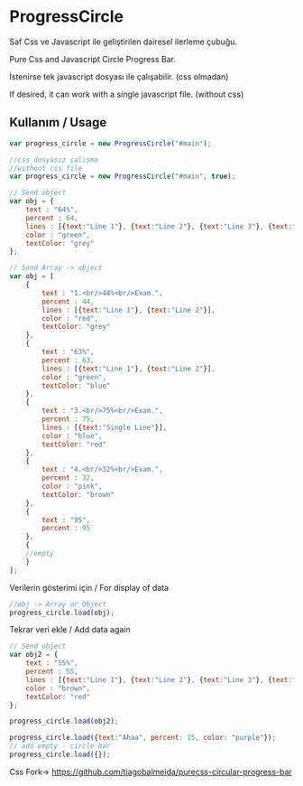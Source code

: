 # ProgressCircle

Saf Css ve Javascript ile geliştirilen dairesel ilerleme çubuğu.

Pure Css and Javascript Circle Progress Bar.

İstenirse tek javascript dosyası ile çalışabilir. (css olmadan)

If desired, it can work with a single javascript file. (without css)

Kullanım / Usage
------
```js
var progress_circle = new ProgressCircle("#main");
```
```js
//css dosyasız çalışma
//without css file
var progress_circle = new ProgressCircle("#main", true);
```
```js
// Send object
var obj = {
	text : "64%",
	percent : 64,
	lines : [{text:"Line 1"}, {text:"Line 2"}, {text:"Line 3"}, {text:"Line 4"}],
	color : "green",
	textColor: "grey"
};
```
```js
// Send Array -> object
var obj = [
	{
		text : "1.<br/>44%<br/>Exam.",
		percent : 44,
		lines : [{text:"Line 1"}, {text:"Line 2"}],
		color : "red",
		textColor: "grey"
	},
	{
		text : "63%",
		percent : 63,
		lines : [{text:"Line 1"}, {text:"Line 2"}],
		color : "green",
		textColor: "blue"
	},
	{
		text : "3.<br/>75%<br/>Exam.",
		percent : 75,
		lines : [{text:"Single Line"}],
		color : "blue",
		textColor: "red"
	},
	{
		text : "4.<br/>32%<br/>Exam.",
		percent : 32,
		color : "pink",
		textColor: "brown"
	},
	{
		text : "95",
		percent : 95
	},
	{
	//empty
	}
];
```
Verilerin gösterimi için / For display of data
```js
//obj -> Array or Object
progress_circle.load(obj);
```
Tekrar veri ekle / Add data again
```js
// Send object
var obj2 = {
	text : "55%",
	percent : 55,
	lines : [{text:"Line 1"}, {text:"Line 2"}, {text:"Line 3"}, {text:"Line 4"}],
	color : "brown",
	textColor: "red"
};

progress_circle.load(obj2);

progress_circle.load({text:"Ahaa", percent: 15, color: "purple"});
// add empty - circle bar
progress_circle.load({});
```


Css Fork-> https://github.com/tiagobalmeida/purecss-circular-progress-bar
